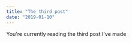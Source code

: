 ```yaml
---
title: "The third post"
date: "2019-01-10"
---
```


You're currently reading the third post I've made